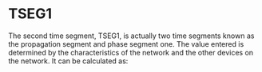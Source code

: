 # TSEG1

The second time segment, TSEG1, is actually two time segments known as the propagation segment and phase segment one. The value entered is determined by the characteristics of the network and the other devices on the network. It can be calculated as:
